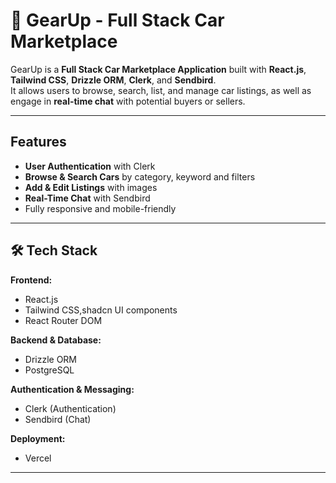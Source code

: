# 🚗 GearUp - Full Stack Car Marketplace

GearUp is a **Full Stack Car Marketplace Application** built with **React.js**, **Tailwind CSS**, **Drizzle ORM**, **Clerk**, and **Sendbird**.  
It allows users to browse, search, list, and manage car listings, as well as engage in **real-time chat** with potential buyers or sellers.



---

##  Features
-  **User Authentication** with Clerk
-  **Browse & Search Cars** by category, keyword and filters
-  **Add & Edit Listings** with images
-  **Real-Time Chat** with Sendbird
-  Fully responsive and mobile-friendly


---

## 🛠 Tech Stack
**Frontend:**
- React.js
- Tailwind CSS,shadcn UI components
- React Router DOM

**Backend & Database:**
- Drizzle ORM
- PostgreSQL

**Authentication & Messaging:**
- Clerk (Authentication)
- Sendbird (Chat)

**Deployment:**
- Vercel 

---


